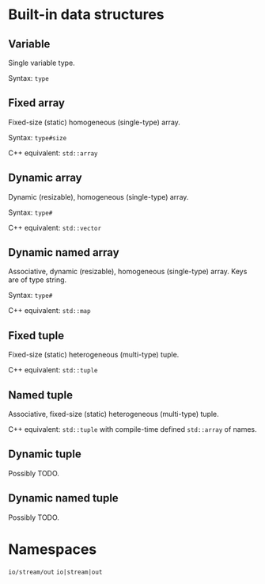 
# Built-in data structures

## Variable
Single variable type.

Syntax:
`type`

## Fixed array
Fixed-size (static) homogeneous (single-type) array.

Syntax:
`type#size`

C++ equivalent:
`std::array`


## Dynamic array
Dynamic (resizable), homogeneous (single-type) array.

Syntax:
`type#`

C++ equivalent:
`std::vector`

## Dynamic named array
Associative, dynamic (resizable), homogeneous (single-type) array. Keys are of type string.

Syntax:
`type#`

C++ equivalent:
`std::map`

## Fixed tuple
Fixed-size (static) heterogeneous (multi-type) tuple.

C++ equivalent:
`std::tuple`

## Named tuple
Associative, fixed-size (static) heterogeneous (multi-type) tuple.

C++ equivalent:
`std::tuple` with compile-time defined `std::array` of names.

## Dynamic tuple
Possibly TODO.

## Dynamic named tuple
Possibly TODO.

# Namespaces

`io/stream/out`
`io|stream|out`
